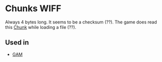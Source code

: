 # Chunks WIFF #

Always 4 bytes long.
It seems to be a checksum (??).
The game does read this [Chunk](../chunks.md) while loading a file (??).

## Used in ##

- [GAM](../gam.md)

